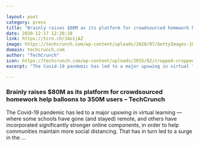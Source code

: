 ```yaml
---

layout: post
category: press
title: "Brainly raises $80M as its platform for crowdsourced homework help balloons to 350M users"
date: 2020-12-17 12:20:28
link: https://tcrn.ch/34o1jAZ
image: https://techcrunch.com/wp-content/uploads/2020/07/GettyImages-1049266734.jpg?w=600
domain: techcrunch.com
author: "TechCrunch"
icon: https://techcrunch.com/wp-content/uploads/2015/02/cropped-cropped-favicon-gradient.png?w=180
excerpt: "The Covid-19 pandemic has led to a major upswing in virtual learning — where some schools have gone (and stayed) remote, and others have incorporated significantly stronger online components, in order to help communities maintain more social distancing. That has in turn led to a surge in the …"

---
```


### Brainly raises $80M as its platform for crowdsourced homework help balloons to 350M users – TechCrunch

The Covid-19 pandemic has led to a major upswing in virtual learning — where some schools have gone (and stayed) remote, and others have incorporated significantly stronger online components, in order to help communities maintain more social distancing. That has in turn led to a surge in the …